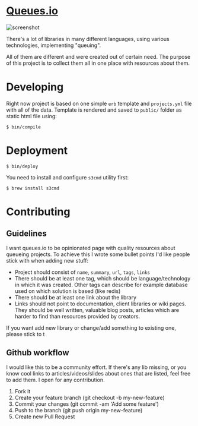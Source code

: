 # [Queues.io](http://queues.io)

![screenshot](http://f.cl.ly/items/3X1e0G0y0f1m033g2u0s/queues-io.png)

There's a lot of libraries in many different languages, using various
technologies, implementing "queuing".

All of them are different and were created out of certain need. The purpose of
this project is to collect them all in one place with resources about them.

# Developing

Right now project is based on one simple `erb` template and `projects.yml` file
with all of the data. Template is rendered and saved to `public/` folder as
static html file using:

```
$ bin/compile
```

# Deployment

```
$ bin/deploy
```

You need to install and configure `s3cmd` utility first:

```
$ brew install s3cmd
```

# Contributing

## Guidelines

I want queues.io to be opinionated page with quality resources about queueing
projects. To achieve this I wrote some bullet points I'd like people stick with
when adding new stuff:

  * Project should consist of `name`, `summary`, `url`, `tags`, `links`
  * There should be at least one tag, which should be language/technology in
    which it was created. Other tags can describe for example database used on
    which solution is based (like redis)
  * There should be at least one link about the library
  * Links should not point to documentation, client libraries or wiki pages.
    They should be well written, valuable blog posts, articles which are harder
    to find than resources provided by creators.

If you want add new library or change/add something to existing one, please stick to t

## Github workflow

I would like this to be a community effort. If there's any lib missing, or you
know cool links to articles/videos/slides about ones that are listed, feel free
to add them. I open for any contribution.

  1. Fork it
  2. Create your feature branch (git checkout -b my-new-feature)
  3. Commit your changes (git commit -am 'Add some feature')
  4. Push to the branch (git push origin my-new-feature)
  5. Create new Pull Request
